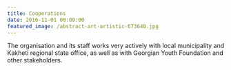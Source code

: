 ```yaml
---
title: Cooperations
date: 2016-11-01 00:00:00
featured_image: /abstract-art-artistic-673648.jpg
---
```


The organisation and its staff works very actively with local municipality and Kakheti regional state office, as well as with Georgian Youth Foundation and other stakeholders.